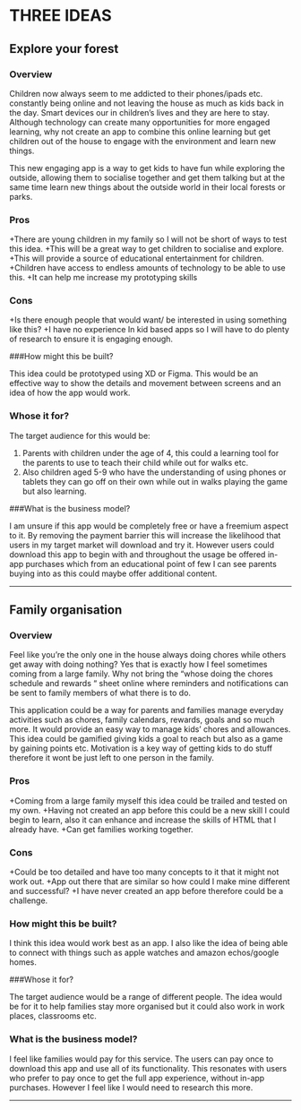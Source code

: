 THREE IDEAS
============


Explore your forest
---------------------
### Overview

Children now always seem to me addicted to their phones/ipads etc. constantly being online and not leaving the house as much as kids back in the day.  Smart devices our in children’s lives and they are here to stay. Although technology can create many opportunities for more engaged learning, why not create an app to combine this online learning but get children out of the house to engage with the environment and learn new things. 

This new engaging app is a way to get kids to have fun while exploring the outside, allowing them to socialise together and get them talking but at the same time learn new things about the outside world in their local forests or parks. 

### Pros 

+There are young children in my family so I will not be short of ways to test this idea. 
+This will be a great way to get children to socialise and explore.
+This will provide a source of educational entertainment for children.
+Children have access to endless amounts of technology to be able to use this. 
+It can help me increase my prototyping skills 

### Cons

+Is there enough people that would want/ be interested in using something like this?
+I have no experience In kid based apps so I will have to do plenty of research to ensure it is engaging enough. 

###How might this be built?

This idea could be prototyped using XD or Figma. This would be an effective way to show the details and movement between screens and an idea of how the app would work. 

### Whose it for?

The target audience for this would be:
1.	Parents with children under the age of 4, this could a learning tool for the parents to use to teach their child while out for walks etc.
2.	Also children aged 5-9 who have the understanding of using phones or tablets they can go off on their own while out in walks playing the game but also learning. 

###What is the business model?

I am unsure if this app would be completely free or have a freemium aspect to it.  By removing the payment barrier this will increase the likelihood that users in my target market will download and try it. 
However users could download this app to begin with and throughout the usage be offered in-app purchases which from an educational point of few I can see parents buying into as this could maybe offer additional content. 


----


Family organisation
-------------------
### Overview

Feel like you’re the only one in the house always doing chores while others get away with doing nothing? Yes that is exactly how I feel sometimes coming from a large family. Why not bring the “whose doing the chores schedule and rewards “ sheet online where reminders and notifications can be sent to family members of what there is to do. 

This application could be a way for parents and families manage everyday activities such as chores, family calendars, rewards, goals and so much more.  It would provide an easy way to manage kids’ chores and allowances.
This idea could be gamified giving kids a goal to reach but also as a game by gaining points etc. Motivation is a key way of getting kids to do stuff therefore it wont be just left to one person in the family. 

### Pros

+Coming from a large family myself this idea could be trailed and tested on my own. 
+Having not created an app before this could be a new skill I could begin to learn, also it can enhance and increase the skills of HTML that I already have. 
+Can get families working together. 

### Cons 

+Could be too detailed and have too many concepts to it that it might not work out.
+App out there that are similar so how could I make mine different and successful? 
+I have never created an app before therefore could be a challenge.

### How might this be built?

I think this idea would work best as an app. I also like the idea of being able to connect with things such as apple watches and amazon echos/google homes. 

###Whose it for? 

The target audience would be a range of different people.  The idea would be for it to help families stay more organised but it could also work in work places, classrooms etc.

### What is the business model?

I feel like families would pay for this service. The users can pay once to download this app and use all of its functionality.  This resonates with users who prefer to pay once to get the full app experience, without in-app purchases. However I feel like I would need to research this more.


----






